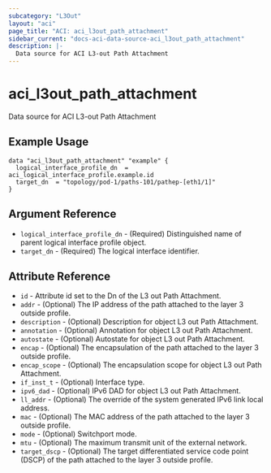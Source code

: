 ```yaml
---
subcategory: "L3Out"
layout: "aci"
page_title: "ACI: aci_l3out_path_attachment"
sidebar_current: "docs-aci-data-source-aci_l3out_path_attachment"
description: |-
  Data source for ACI L3-out Path Attachment
---
```


# aci_l3out_path_attachment

Data source for ACI L3-out Path Attachment

## Example Usage

```hcl
data "aci_l3out_path_attachment" "example" {
  logical_interface_profile_dn  = aci_logical_interface_profile.example.id
  target_dn  = "topology/pod-1/paths-101/pathep-[eth1/1]"
}
```

## Argument Reference

- `logical_interface_profile_dn` - (Required) Distinguished name of parent logical interface profile object.
- `target_dn` - (Required) The logical interface identifier.

## Attribute Reference

- `id` - Attribute id set to the Dn of the L3 out Path Attachment.
- `addr` - (Optional) The IP address of the path attached to the layer 3 outside profile.
- `description` - (Optional) Description for object L3 out Path Attachment.
- `annotation` - (Optional) Annotation for object L3 out Path Attachment.
- `autostate` - (Optional) Autostate for object L3 out Path Attachment.
- `encap` - (Optional) The encapsulation of the path attached to the layer 3 outside profile.
- `encap_scope` - (Optional) The encapsulation scope for object L3 out Path Attachment.
- `if_inst_t` - (Optional) Interface type.
- `ipv6_dad` - (Optional) IPv6 DAD for object L3 out Path Attachment.
- `ll_addr` - (Optional) The override of the system generated IPv6 link local address.
- `mac` - (Optional) The MAC address of the path attached to the layer 3 outside profile.
- `mode` - (Optional) Switchport mode.
- `mtu` - (Optional) The maximum transmit unit of the external network.
- `target_dscp` - (Optional) The target differentiated service code point (DSCP) of the path attached to the layer 3 outside profile.

